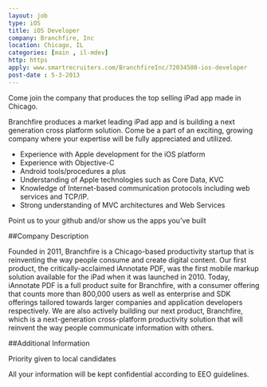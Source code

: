 ```yaml
---
layout: job
type: iOS
title: iOS Developer
company: Branchfire, Inc
location: Chicago, IL
categories: [main , il-mdev]
http: https
apply: www.smartrecruiters.com/BranchfireInc/72034500-ios-developer
post-date : 5-3-2013
---
```


Come join the company that produces the top selling iPad app made in Chicago.

Branchfire produces a market leading iPad app and is building a next generation cross platform solution. Come be a part of an exciting, growing company where your expertise will be fully appreciated and utilized.

* Experience with Apple development for the iOS platform
* Experience with Objective-C
* Android tools/procedures a plus
* Understanding of Apple technologies such as Core Data, KVC
* Knowledge of Internet-based communication protocols including web services and TCP/IP.
* Strong understanding of MVC architectures and Web Services

Point us to your github and/or show us the apps you’ve built

##Company Description

Founded in 2011, Branchfire is a Chicago-based productivity startup that is reinventing the way people consume and create digital content. Our first product, the critically-acclaimed iAnnotate PDF, was the first mobile markup solution available for the iPad when it was launched in 2010. Today, iAnnotate PDF is a full product suite for Branchfire, with a consumer offering that counts more than 800,000 users as well as enterprise and SDK offerings tailored towards larger companies and application developers respectively. We are also actively building our next product, Branchfire, which is a next-generation cross-platform productivity solution that will reinvent the way people communicate information with others.

##Additional Information

Priority given to local candidates

All your information will be kept confidential according to EEO guidelines.
